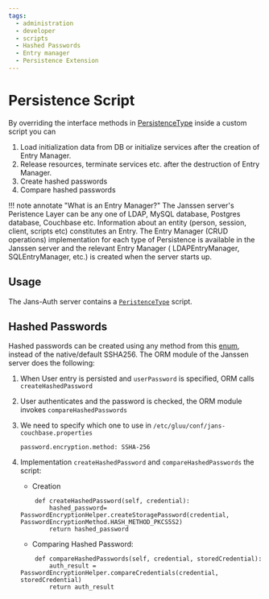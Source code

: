 ```yaml
---
tags:
  - administration
  - developer
  - scripts
  - Hashed Passwords
  - Entry manager
  - Persistence Extension
---
```


# Persistence Script

By overriding the interface methods in [PersistenceType](https://github.com/JanssenProject/jans/blob/vreplace-janssen-version/jans-core/script/src/main/java/io/jans/model/custom/script/type/persistence/PersistenceType.java) inside a custom script you can

1. Load initialization data from DB or initialize services after the creation of Entry Manager. 
2. Release resources, terminate services etc. after the destruction of Entry Manager.
3. Create hashed passwords 
4. Compare hashed passwords

!!! note annotate "What is an Entry Manager?"
    The Janssen server's Peristence Layer can be any one of LDAP, MySQL database, Postgres database, Couchbase etc. 
    Information about an entity (person, session, client, scripts etc) constitutes an Entry.
    The Entry Manager (CRUD operations) implementation for each type of Persistence is available in the Janssen server and the relevant Entry Manager ( LDAPEntryManager, SQLEntryManager, etc.) is created when the server starts up. 

## Usage

The Jans-Auth server contains a [`PeristenceType`](https://github.com/JanssenProject/jans/blob/vreplace-janssen-version/docs/script-catalog/persistence_extension/PersistenceExtension.py) script.


## Hashed Passwords

Hashed passwords can be created using any method from this [enum](https://github.com/JanssenProject/jans/blob/main/jans-orm/core/src/main/java/io/jans/orm/operation/auth/PasswordEncryptionMethod.java), instead of the native/default SSHA256.
The ORM module of the Janssen server does the following: 

1. When User entry is persisted and `userPassword` is specified, ORM calls `createHashedPassword`
2. User authenticates and the password is checked, the ORM module invokes `compareHashedPasswords` 
3. We need to specify which one to use in `/etc/gluu/conf/jans-couchbase.properties`
    ```text
    password.encryption.method: SSHA-256
    ```
4. Implementation `createHashedPassword` and `compareHashedPasswords` the script: 
    - Creation
    ```
        def createHashedPassword(self, credential):
            hashed_password= PasswordEncryptionHelper.createStoragePassword(credential, PasswordEncryptionMethod.HASH_METHOD_PKCS5S2)
            return hashed_password
    ```
    
    - Comparing Hashed Password:
    ```
        def compareHashedPasswords(self, credential, storedCredential):
            auth_result = PasswordEncryptionHelper.compareCredentials(credential, storedCredential)
            return auth_result 
    ```
